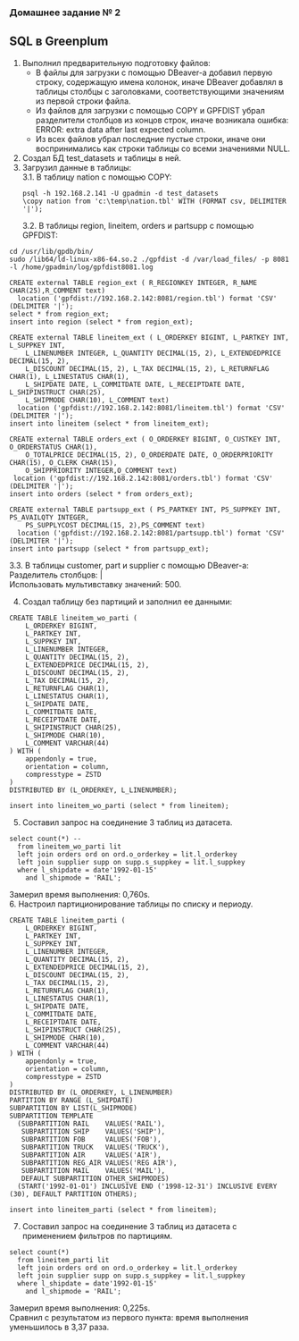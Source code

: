 ### Домашнее задание № 2 ###   
## SQL в Greenplum ##   
1. Выполнил предварительную подготовку файлов:   
   * В файлы для загрузки с помощью DBeaver-а добавил первую строку, содержащую имена колонок, иначе DBeaver добавлял в таблицы столбцы с заголовками, соответствующими значениям из первой строки файла.   
   * Из файлов для загрузки с помощью COPY и GPFDIST убрал разделители столбцов из концов строк, иначе возникала ошибка:   
     ERROR: extra data after last expected column.   
   * Из всех файлов убрал последние пустые строки, иначе они воспринимались как строки таблицы со всеми значениями NULL.   
2. Создал БД test_datasets и таблицы в ней.   
3. Загрузил данные в таблицы:   
   3.1. В таблицу nation с помощью COPY:   
   ```
   psql -h 192.168.2.141 -U gpadmin -d test_datasets   
   \copy nation from 'c:\temp\nation.tbl' WITH (FORMAT csv, DELIMITER '|');
   ```   
   3.2. В таблицы region, lineitem, orders и partsupp с помощью GPFDIST:
```
cd /usr/lib/gpdb/bin/    
sudo /lib64/ld-linux-x86-64.so.2 ./gpfdist -d /var/load_files/ -p 8081 -l /home/gpadmin/log/gpfdist8081.log   
    
CREATE external TABLE region_ext ( R_REGIONKEY INTEGER, R_NAME CHAR(25),R_COMMENT text) 
  location ('gpfdist://192.168.2.142:8081/region.tbl') format 'CSV' (DELIMITER '|');
select * from region_ext; 
insert into region (select * from region_ext);

CREATE external TABLE lineitem_ext ( L_ORDERKEY BIGINT, L_PARTKEY INT, L_SUPPKEY INT, 
    L_LINENUMBER INTEGER, L_QUANTITY DECIMAL(15, 2), L_EXTENDEDPRICE DECIMAL(15, 2), 
    L_DISCOUNT DECIMAL(15, 2), L_TAX DECIMAL(15, 2), L_RETURNFLAG CHAR(1), L_LINESTATUS CHAR(1), 
    L_SHIPDATE DATE, L_COMMITDATE DATE, L_RECEIPTDATE DATE, L_SHIPINSTRUCT CHAR(25), 
    L_SHIPMODE CHAR(10), L_COMMENT text) 
  location ('gpfdist://192.168.2.142:8081/lineitem.tbl') format 'CSV' (DELIMITER '|');
insert into lineitem (select * from lineitem_ext);

CREATE external TABLE orders_ext ( O_ORDERKEY BIGINT, O_CUSTKEY INT, O_ORDERSTATUS CHAR(1), 
    O_TOTALPRICE DECIMAL(15, 2), O_ORDERDATE DATE, O_ORDERPRIORITY CHAR(15), O_CLERK CHAR(15), 
    O_SHIPPRIORITY INTEGER,O_COMMENT text) 
 location ('gpfdist://192.168.2.142:8081/orders.tbl') format 'CSV' (DELIMITER '|');
insert into orders (select * from orders_ext);

CREATE external TABLE partsupp_ext ( PS_PARTKEY INT, PS_SUPPKEY INT, PS_AVAILQTY INTEGER, 
    PS_SUPPLYCOST DECIMAL(15, 2),PS_COMMENT text) 
  location ('gpfdist://192.168.2.142:8081/partsupp.tbl') format 'CSV' (DELIMITER '|');
insert into partsupp (select * from partsupp_ext);
```   
   3.3. В таблицы customer, part и supplier с помощью DBeaver-а:   
        Разделитель столбцов: |   
        Использовать мультивставку значений: 500.   
            
4. Создал таблицу без партиций и заполнил ее данными:   
```
CREATE TABLE lineitem_wo_parti (
    L_ORDERKEY BIGINT,
    L_PARTKEY INT,
    L_SUPPKEY INT,
    L_LINENUMBER INTEGER,
    L_QUANTITY DECIMAL(15, 2),
    L_EXTENDEDPRICE DECIMAL(15, 2),
    L_DISCOUNT DECIMAL(15, 2),
    L_TAX DECIMAL(15, 2),
    L_RETURNFLAG CHAR(1),
    L_LINESTATUS CHAR(1),
    L_SHIPDATE DATE,
    L_COMMITDATE DATE,
    L_RECEIPTDATE DATE,
    L_SHIPINSTRUCT CHAR(25),
    L_SHIPMODE CHAR(10),
    L_COMMENT VARCHAR(44)
) WITH (
    appendonly = true,
    orientation = column,
    compresstype = ZSTD
) 
DISTRIBUTED BY (L_ORDERKEY, L_LINENUMBER);

insert into lineitem_wo_parti (select * from lineitem);
```   
5. Составил запрос на соединение 3 таблиц из датасета.
```
select count(*) -- 
  from lineitem_wo_parti lit
  left join orders ord on ord.o_orderkey = lit.l_orderkey
  left join supplier supp on supp.s_suppkey = lit.l_suppkey
  where l_shipdate = date'1992-01-15'
    and l_shipmode = 'RAIL';
```
   Замерил время выполнения: 0,760s.   
6. Настроил партиционирование таблицы по списку и периоду.   
```
CREATE TABLE lineitem_parti (
    L_ORDERKEY BIGINT,
    L_PARTKEY INT,
    L_SUPPKEY INT,
    L_LINENUMBER INTEGER,
    L_QUANTITY DECIMAL(15, 2),
    L_EXTENDEDPRICE DECIMAL(15, 2),
    L_DISCOUNT DECIMAL(15, 2),
    L_TAX DECIMAL(15, 2),
    L_RETURNFLAG CHAR(1),
    L_LINESTATUS CHAR(1),
    L_SHIPDATE DATE,
    L_COMMITDATE DATE,
    L_RECEIPTDATE DATE,
    L_SHIPINSTRUCT CHAR(25),
    L_SHIPMODE CHAR(10),
    L_COMMENT VARCHAR(44)
) WITH (
    appendonly = true,
    orientation = column,
    compresstype = ZSTD
) 
DISTRIBUTED BY (L_ORDERKEY, L_LINENUMBER) 
PARTITION BY RANGE (L_SHIPDATE)
SUBPARTITION BY LIST(L_SHIPMODE)
SUBPARTITION TEMPLATE 
  (SUBPARTITION RAIL    VALUES('RAIL'),
   SUBPARTITION SHIP    VALUES('SHIP'),
   SUBPARTITION FOB     VALUES('FOB'),     
   SUBPARTITION TRUCK   VALUES('TRUCK'),    
   SUBPARTITION AIR     VALUES('AIR'),    
   SUBPARTITION REG_AIR VALUES('REG AIR'),  
   SUBPARTITION MAIL    VALUES('MAIL'),
   DEFAULT SUBPARTITION OTHER_SHIPMODES)
  (START('1992-01-01') INCLUSIVE END ('1998-12-31') INCLUSIVE EVERY (30), DEFAULT PARTITION OTHERS);  

insert into lineitem_parti (select * from lineitem); 
```
7. Составил запрос на соединение 3 таблиц из датасета с применением фильтров по партициям.
```
select count(*)
  from lineitem_parti lit
  left join orders ord on ord.o_orderkey = lit.l_orderkey
  left join supplier supp on supp.s_suppkey = lit.l_suppkey
  where l_shipdate = date'1992-01-15'
    and l_shipmode = 'RAIL';
```
   Замерил время выполнения: 0,225s.   
   Сравнил с результатом из первого пункта: время выполнения уменьшилось в 3,37 раза.   
   

        
        
